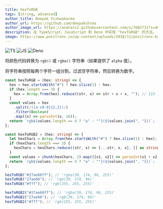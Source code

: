 ```yaml
---
title: hexToRGB
tags: [string, advanced]
author_title: Deepak Vishwakarma
author_url: https://github.com/deepakshrma
author_image_url: https://avatars2.githubusercontent.com/u/7682731?s=400
description: 在 TypeScript、JavaScript 和 Deno 中实现 "hexToRGB" 的方法。
image: https://www.positronx.io/wp-content/uploads/2018/11/positronx-banner-1152-1.jpg
---
```


![TS](https://img.shields.io/badge/supports-typescript-blue.svg?style=flat-square)
![JS](https://img.shields.io/badge/supports-javascript-yellow.svg?style=flat-square)
![Deno](https://img.shields.io/badge/supports-deno-green.svg?style=flat-square)

将颜色代码转换为 `rgb()` 或 `rgba()` 字符串（如果提供了 `alpha` 值）。

将字符串按照每两个字符一组分割，过滤空字符串，然后转换为数字。

```ts title="typescript"
const hexToRGB = (hex: string) => {
  hex = hex.startsWith("#") ? hex.slice(1) : hex;
  if (hex.length === 3) {
    hex = Array.from(hex).reduce((str, x) => str + x + x, ""); // 123 -> 112233
  }
  const values = hex
    .split(/([a-z0-9]{2,2})/)
    .filter(Boolean)
    .map((x) => parseInt(x, 16));
  return `rgb${values.length == 4 ? "a" : ""}(${values.join(", ")})`;
};

const hexToRGB2 = (hex: string) => {
  let hexChars = Array.from(hex.startsWith("#") ? hex.slice(1) : hex);
  if (hexChars.length === 3) {
    hexChars = hexChars.reduce((str, x) => [...str, x, x], [] as string[]); // 123 -> 112233
  }
  const values = chunk(hexChars, 2).map(([v1, v2]) => parseInt(v1 + v2, 16));
  return `rgb${values.length == 4 ? "a" : ""}(${values.join(", ")})`;
};
```

```ts title="typescript"
hexToRGB("#27ae60ff"); // 'rgba(39, 174, 96, 255)'
hexToRGB("27ae60"); // 'rgb(39, 174, 96)'
hexToRGB("#fff"); // 'rgb(255, 255, 255)'

hexToRGB2("#27ae60ff"); // 'rgba(39, 174, 96, 255)'
hexToRGB2("27ae60"); // 'rgb(39, 174, 96)'
hexToRGB2("#fff"); // 'rgb(255, 255, 255)'
```
